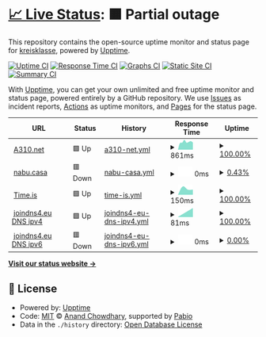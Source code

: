 # [📈 Live Status](https://kreisklasse.github.io/upptime): <!--live status--> **🟧 Partial outage**

This repository contains the open-source uptime monitor and status page for [kreisklasse](https://kreisklasse.github.io/upptime), powered by [Upptime](https://github.com/upptime/upptime).

[![Uptime CI](https://github.com/kreisklasse/upptime/workflows/Uptime%20CI/badge.svg)](https://github.com/kreisklasse/upptime/actions?query=workflow%3A%22Uptime+CI%22)
[![Response Time CI](https://github.com/kreisklasse/upptime/workflows/Response%20Time%20CI/badge.svg)](https://github.com/kreisklasse/upptime/actions?query=workflow%3A%22Response+Time+CI%22)
[![Graphs CI](https://github.com/kreisklasse/upptime/workflows/Graphs%20CI/badge.svg)](https://github.com/kreisklasse/upptime/actions?query=workflow%3A%22Graphs+CI%22)
[![Static Site CI](https://github.com/kreisklasse/upptime/workflows/Static%20Site%20CI/badge.svg)](https://github.com/kreisklasse/upptime/actions?query=workflow%3A%22Static+Site+CI%22)
[![Summary CI](https://github.com/kreisklasse/upptime/workflows/Summary%20CI/badge.svg)](https://github.com/kreisklasse/upptime/actions?query=workflow%3A%22Summary+CI%22)

With [Upptime](https://upptime.js.org), you can get your own unlimited and free uptime monitor and status page, powered entirely by a GitHub repository. We use [Issues](https://github.com/kreisklasse/upptime/issues) as incident reports, [Actions](https://github.com/kreisklasse/upptime/actions) as uptime monitors, and [Pages](https://kreisklasse.github.io/upptime) for the status page.

<!--start: status pages-->
<!-- This summary is generated by Upptime (https://github.com/upptime/upptime) -->
<!-- Do not edit this manually, your changes will be overwritten -->
<!-- prettier-ignore -->
| URL | Status | History | Response Time | Uptime |
| --- | ------ | ------- | ------------- | ------ |
| <img alt="" src="https://icons.duckduckgo.com/ip3/a310.net.ico" height="13"> [A310.net](https://a310.net/) | 🟩 Up | [a310-net.yml](https://github.com/kreisklasse/upptime/commits/HEAD/history/a310-net.yml) | <details><summary><img alt="Response time graph" src="./graphs/a310-net/response-time-week.png" height="20"> 861ms</summary><br><a href="https://kreisklasse.github.io/upptime/history/a310-net"><img alt="Response time 861" src="https://img.shields.io/endpoint?url=https%3A%2F%2Fraw.githubusercontent.com%2Fkreisklasse%2Fupptime%2FHEAD%2Fapi%2Fa310-net%2Fresponse-time.json"></a><br><a href="https://kreisklasse.github.io/upptime/history/a310-net"><img alt="24-hour response time 861" src="https://img.shields.io/endpoint?url=https%3A%2F%2Fraw.githubusercontent.com%2Fkreisklasse%2Fupptime%2FHEAD%2Fapi%2Fa310-net%2Fresponse-time-day.json"></a><br><a href="https://kreisklasse.github.io/upptime/history/a310-net"><img alt="7-day response time 861" src="https://img.shields.io/endpoint?url=https%3A%2F%2Fraw.githubusercontent.com%2Fkreisklasse%2Fupptime%2FHEAD%2Fapi%2Fa310-net%2Fresponse-time-week.json"></a><br><a href="https://kreisklasse.github.io/upptime/history/a310-net"><img alt="30-day response time 861" src="https://img.shields.io/endpoint?url=https%3A%2F%2Fraw.githubusercontent.com%2Fkreisklasse%2Fupptime%2FHEAD%2Fapi%2Fa310-net%2Fresponse-time-month.json"></a><br><a href="https://kreisklasse.github.io/upptime/history/a310-net"><img alt="1-year response time 861" src="https://img.shields.io/endpoint?url=https%3A%2F%2Fraw.githubusercontent.com%2Fkreisklasse%2Fupptime%2FHEAD%2Fapi%2Fa310-net%2Fresponse-time-year.json"></a></details> | <details><summary><a href="https://kreisklasse.github.io/upptime/history/a310-net">100.00%</a></summary><a href="https://kreisklasse.github.io/upptime/history/a310-net"><img alt="All-time uptime 100.00%" src="https://img.shields.io/endpoint?url=https%3A%2F%2Fraw.githubusercontent.com%2Fkreisklasse%2Fupptime%2FHEAD%2Fapi%2Fa310-net%2Fuptime.json"></a><br><a href="https://kreisklasse.github.io/upptime/history/a310-net"><img alt="24-hour uptime 100.00%" src="https://img.shields.io/endpoint?url=https%3A%2F%2Fraw.githubusercontent.com%2Fkreisklasse%2Fupptime%2FHEAD%2Fapi%2Fa310-net%2Fuptime-day.json"></a><br><a href="https://kreisklasse.github.io/upptime/history/a310-net"><img alt="7-day uptime 100.00%" src="https://img.shields.io/endpoint?url=https%3A%2F%2Fraw.githubusercontent.com%2Fkreisklasse%2Fupptime%2FHEAD%2Fapi%2Fa310-net%2Fuptime-week.json"></a><br><a href="https://kreisklasse.github.io/upptime/history/a310-net"><img alt="30-day uptime 100.00%" src="https://img.shields.io/endpoint?url=https%3A%2F%2Fraw.githubusercontent.com%2Fkreisklasse%2Fupptime%2FHEAD%2Fapi%2Fa310-net%2Fuptime-month.json"></a><br><a href="https://kreisklasse.github.io/upptime/history/a310-net"><img alt="1-year uptime 100.00%" src="https://img.shields.io/endpoint?url=https%3A%2F%2Fraw.githubusercontent.com%2Fkreisklasse%2Fupptime%2FHEAD%2Fapi%2Fa310-net%2Fuptime-year.json"></a></details>
| <img alt="" src="https://icons.duckduckgo.com/ip3/null.ico" height="13"> [nabu.casa](nabu.casa) | 🟥 Down | [nabu-casa.yml](https://github.com/kreisklasse/upptime/commits/HEAD/history/nabu-casa.yml) | <details><summary><img alt="Response time graph" src="./graphs/nabu-casa/response-time-week.png" height="20"> 0ms</summary><br><a href="https://kreisklasse.github.io/upptime/history/nabu-casa"><img alt="Response time 0" src="https://img.shields.io/endpoint?url=https%3A%2F%2Fraw.githubusercontent.com%2Fkreisklasse%2Fupptime%2FHEAD%2Fapi%2Fnabu-casa%2Fresponse-time.json"></a><br><a href="https://kreisklasse.github.io/upptime/history/nabu-casa"><img alt="24-hour response time 0" src="https://img.shields.io/endpoint?url=https%3A%2F%2Fraw.githubusercontent.com%2Fkreisklasse%2Fupptime%2FHEAD%2Fapi%2Fnabu-casa%2Fresponse-time-day.json"></a><br><a href="https://kreisklasse.github.io/upptime/history/nabu-casa"><img alt="7-day response time 0" src="https://img.shields.io/endpoint?url=https%3A%2F%2Fraw.githubusercontent.com%2Fkreisklasse%2Fupptime%2FHEAD%2Fapi%2Fnabu-casa%2Fresponse-time-week.json"></a><br><a href="https://kreisklasse.github.io/upptime/history/nabu-casa"><img alt="30-day response time 0" src="https://img.shields.io/endpoint?url=https%3A%2F%2Fraw.githubusercontent.com%2Fkreisklasse%2Fupptime%2FHEAD%2Fapi%2Fnabu-casa%2Fresponse-time-month.json"></a><br><a href="https://kreisklasse.github.io/upptime/history/nabu-casa"><img alt="1-year response time 0" src="https://img.shields.io/endpoint?url=https%3A%2F%2Fraw.githubusercontent.com%2Fkreisklasse%2Fupptime%2FHEAD%2Fapi%2Fnabu-casa%2Fresponse-time-year.json"></a></details> | <details><summary><a href="https://kreisklasse.github.io/upptime/history/nabu-casa">0.43%</a></summary><a href="https://kreisklasse.github.io/upptime/history/nabu-casa"><img alt="All-time uptime 0.43%" src="https://img.shields.io/endpoint?url=https%3A%2F%2Fraw.githubusercontent.com%2Fkreisklasse%2Fupptime%2FHEAD%2Fapi%2Fnabu-casa%2Fuptime.json"></a><br><a href="https://kreisklasse.github.io/upptime/history/nabu-casa"><img alt="24-hour uptime 0.43%" src="https://img.shields.io/endpoint?url=https%3A%2F%2Fraw.githubusercontent.com%2Fkreisklasse%2Fupptime%2FHEAD%2Fapi%2Fnabu-casa%2Fuptime-day.json"></a><br><a href="https://kreisklasse.github.io/upptime/history/nabu-casa"><img alt="7-day uptime 0.43%" src="https://img.shields.io/endpoint?url=https%3A%2F%2Fraw.githubusercontent.com%2Fkreisklasse%2Fupptime%2FHEAD%2Fapi%2Fnabu-casa%2Fuptime-week.json"></a><br><a href="https://kreisklasse.github.io/upptime/history/nabu-casa"><img alt="30-day uptime 0.43%" src="https://img.shields.io/endpoint?url=https%3A%2F%2Fraw.githubusercontent.com%2Fkreisklasse%2Fupptime%2FHEAD%2Fapi%2Fnabu-casa%2Fuptime-month.json"></a><br><a href="https://kreisklasse.github.io/upptime/history/nabu-casa"><img alt="1-year uptime 0.43%" src="https://img.shields.io/endpoint?url=https%3A%2F%2Fraw.githubusercontent.com%2Fkreisklasse%2Fupptime%2FHEAD%2Fapi%2Fnabu-casa%2Fuptime-year.json"></a></details>
| <img alt="" src="https://icons.duckduckgo.com/ip3/time.is.ico" height="13"> [Time.is](https://time.is) | 🟩 Up | [time-is.yml](https://github.com/kreisklasse/upptime/commits/HEAD/history/time-is.yml) | <details><summary><img alt="Response time graph" src="./graphs/time-is/response-time-week.png" height="20"> 150ms</summary><br><a href="https://kreisklasse.github.io/upptime/history/time-is"><img alt="Response time 150" src="https://img.shields.io/endpoint?url=https%3A%2F%2Fraw.githubusercontent.com%2Fkreisklasse%2Fupptime%2FHEAD%2Fapi%2Ftime-is%2Fresponse-time.json"></a><br><a href="https://kreisklasse.github.io/upptime/history/time-is"><img alt="24-hour response time 150" src="https://img.shields.io/endpoint?url=https%3A%2F%2Fraw.githubusercontent.com%2Fkreisklasse%2Fupptime%2FHEAD%2Fapi%2Ftime-is%2Fresponse-time-day.json"></a><br><a href="https://kreisklasse.github.io/upptime/history/time-is"><img alt="7-day response time 150" src="https://img.shields.io/endpoint?url=https%3A%2F%2Fraw.githubusercontent.com%2Fkreisklasse%2Fupptime%2FHEAD%2Fapi%2Ftime-is%2Fresponse-time-week.json"></a><br><a href="https://kreisklasse.github.io/upptime/history/time-is"><img alt="30-day response time 150" src="https://img.shields.io/endpoint?url=https%3A%2F%2Fraw.githubusercontent.com%2Fkreisklasse%2Fupptime%2FHEAD%2Fapi%2Ftime-is%2Fresponse-time-month.json"></a><br><a href="https://kreisklasse.github.io/upptime/history/time-is"><img alt="1-year response time 150" src="https://img.shields.io/endpoint?url=https%3A%2F%2Fraw.githubusercontent.com%2Fkreisklasse%2Fupptime%2FHEAD%2Fapi%2Ftime-is%2Fresponse-time-year.json"></a></details> | <details><summary><a href="https://kreisklasse.github.io/upptime/history/time-is">100.00%</a></summary><a href="https://kreisklasse.github.io/upptime/history/time-is"><img alt="All-time uptime 100.00%" src="https://img.shields.io/endpoint?url=https%3A%2F%2Fraw.githubusercontent.com%2Fkreisklasse%2Fupptime%2FHEAD%2Fapi%2Ftime-is%2Fuptime.json"></a><br><a href="https://kreisklasse.github.io/upptime/history/time-is"><img alt="24-hour uptime 100.00%" src="https://img.shields.io/endpoint?url=https%3A%2F%2Fraw.githubusercontent.com%2Fkreisklasse%2Fupptime%2FHEAD%2Fapi%2Ftime-is%2Fuptime-day.json"></a><br><a href="https://kreisklasse.github.io/upptime/history/time-is"><img alt="7-day uptime 100.00%" src="https://img.shields.io/endpoint?url=https%3A%2F%2Fraw.githubusercontent.com%2Fkreisklasse%2Fupptime%2FHEAD%2Fapi%2Ftime-is%2Fuptime-week.json"></a><br><a href="https://kreisklasse.github.io/upptime/history/time-is"><img alt="30-day uptime 100.00%" src="https://img.shields.io/endpoint?url=https%3A%2F%2Fraw.githubusercontent.com%2Fkreisklasse%2Fupptime%2FHEAD%2Fapi%2Ftime-is%2Fuptime-month.json"></a><br><a href="https://kreisklasse.github.io/upptime/history/time-is"><img alt="1-year uptime 100.00%" src="https://img.shields.io/endpoint?url=https%3A%2F%2Fraw.githubusercontent.com%2Fkreisklasse%2Fupptime%2FHEAD%2Fapi%2Ftime-is%2Fuptime-year.json"></a></details>
| <img alt="" src="https://icons.duckduckgo.com/ip3/null.ico" height="13"> [joindns4.eu DNS ipv4](protective.joindns4.eu) | 🟩 Up | [joindns4-eu-dns-ipv4.yml](https://github.com/kreisklasse/upptime/commits/HEAD/history/joindns4-eu-dns-ipv4.yml) | <details><summary><img alt="Response time graph" src="./graphs/joindns4-eu-dns-ipv4/response-time-week.png" height="20"> 81ms</summary><br><a href="https://kreisklasse.github.io/upptime/history/joindns4-eu-dns-ipv4"><img alt="Response time 81" src="https://img.shields.io/endpoint?url=https%3A%2F%2Fraw.githubusercontent.com%2Fkreisklasse%2Fupptime%2FHEAD%2Fapi%2Fjoindns4-eu-dns-ipv4%2Fresponse-time.json"></a><br><a href="https://kreisklasse.github.io/upptime/history/joindns4-eu-dns-ipv4"><img alt="24-hour response time 81" src="https://img.shields.io/endpoint?url=https%3A%2F%2Fraw.githubusercontent.com%2Fkreisklasse%2Fupptime%2FHEAD%2Fapi%2Fjoindns4-eu-dns-ipv4%2Fresponse-time-day.json"></a><br><a href="https://kreisklasse.github.io/upptime/history/joindns4-eu-dns-ipv4"><img alt="7-day response time 81" src="https://img.shields.io/endpoint?url=https%3A%2F%2Fraw.githubusercontent.com%2Fkreisklasse%2Fupptime%2FHEAD%2Fapi%2Fjoindns4-eu-dns-ipv4%2Fresponse-time-week.json"></a><br><a href="https://kreisklasse.github.io/upptime/history/joindns4-eu-dns-ipv4"><img alt="30-day response time 81" src="https://img.shields.io/endpoint?url=https%3A%2F%2Fraw.githubusercontent.com%2Fkreisklasse%2Fupptime%2FHEAD%2Fapi%2Fjoindns4-eu-dns-ipv4%2Fresponse-time-month.json"></a><br><a href="https://kreisklasse.github.io/upptime/history/joindns4-eu-dns-ipv4"><img alt="1-year response time 81" src="https://img.shields.io/endpoint?url=https%3A%2F%2Fraw.githubusercontent.com%2Fkreisklasse%2Fupptime%2FHEAD%2Fapi%2Fjoindns4-eu-dns-ipv4%2Fresponse-time-year.json"></a></details> | <details><summary><a href="https://kreisklasse.github.io/upptime/history/joindns4-eu-dns-ipv4">100.00%</a></summary><a href="https://kreisklasse.github.io/upptime/history/joindns4-eu-dns-ipv4"><img alt="All-time uptime 100.00%" src="https://img.shields.io/endpoint?url=https%3A%2F%2Fraw.githubusercontent.com%2Fkreisklasse%2Fupptime%2FHEAD%2Fapi%2Fjoindns4-eu-dns-ipv4%2Fuptime.json"></a><br><a href="https://kreisklasse.github.io/upptime/history/joindns4-eu-dns-ipv4"><img alt="24-hour uptime 100.00%" src="https://img.shields.io/endpoint?url=https%3A%2F%2Fraw.githubusercontent.com%2Fkreisklasse%2Fupptime%2FHEAD%2Fapi%2Fjoindns4-eu-dns-ipv4%2Fuptime-day.json"></a><br><a href="https://kreisklasse.github.io/upptime/history/joindns4-eu-dns-ipv4"><img alt="7-day uptime 100.00%" src="https://img.shields.io/endpoint?url=https%3A%2F%2Fraw.githubusercontent.com%2Fkreisklasse%2Fupptime%2FHEAD%2Fapi%2Fjoindns4-eu-dns-ipv4%2Fuptime-week.json"></a><br><a href="https://kreisklasse.github.io/upptime/history/joindns4-eu-dns-ipv4"><img alt="30-day uptime 100.00%" src="https://img.shields.io/endpoint?url=https%3A%2F%2Fraw.githubusercontent.com%2Fkreisklasse%2Fupptime%2FHEAD%2Fapi%2Fjoindns4-eu-dns-ipv4%2Fuptime-month.json"></a><br><a href="https://kreisklasse.github.io/upptime/history/joindns4-eu-dns-ipv4"><img alt="1-year uptime 100.00%" src="https://img.shields.io/endpoint?url=https%3A%2F%2Fraw.githubusercontent.com%2Fkreisklasse%2Fupptime%2FHEAD%2Fapi%2Fjoindns4-eu-dns-ipv4%2Fuptime-year.json"></a></details>
| <img alt="" src="https://icons.duckduckgo.com/ip3/null.ico" height="13"> [joindns4.eu DNS ipv6](protective.joindns4.eu) | 🟥 Down | [joindns4-eu-dns-ipv6.yml](https://github.com/kreisklasse/upptime/commits/HEAD/history/joindns4-eu-dns-ipv6.yml) | <details><summary><img alt="Response time graph" src="./graphs/joindns4-eu-dns-ipv6/response-time-week.png" height="20"> 0ms</summary><br><a href="https://kreisklasse.github.io/upptime/history/joindns4-eu-dns-ipv6"><img alt="Response time 0" src="https://img.shields.io/endpoint?url=https%3A%2F%2Fraw.githubusercontent.com%2Fkreisklasse%2Fupptime%2FHEAD%2Fapi%2Fjoindns4-eu-dns-ipv6%2Fresponse-time.json"></a><br><a href="https://kreisklasse.github.io/upptime/history/joindns4-eu-dns-ipv6"><img alt="24-hour response time 0" src="https://img.shields.io/endpoint?url=https%3A%2F%2Fraw.githubusercontent.com%2Fkreisklasse%2Fupptime%2FHEAD%2Fapi%2Fjoindns4-eu-dns-ipv6%2Fresponse-time-day.json"></a><br><a href="https://kreisklasse.github.io/upptime/history/joindns4-eu-dns-ipv6"><img alt="7-day response time 0" src="https://img.shields.io/endpoint?url=https%3A%2F%2Fraw.githubusercontent.com%2Fkreisklasse%2Fupptime%2FHEAD%2Fapi%2Fjoindns4-eu-dns-ipv6%2Fresponse-time-week.json"></a><br><a href="https://kreisklasse.github.io/upptime/history/joindns4-eu-dns-ipv6"><img alt="30-day response time 0" src="https://img.shields.io/endpoint?url=https%3A%2F%2Fraw.githubusercontent.com%2Fkreisklasse%2Fupptime%2FHEAD%2Fapi%2Fjoindns4-eu-dns-ipv6%2Fresponse-time-month.json"></a><br><a href="https://kreisklasse.github.io/upptime/history/joindns4-eu-dns-ipv6"><img alt="1-year response time 0" src="https://img.shields.io/endpoint?url=https%3A%2F%2Fraw.githubusercontent.com%2Fkreisklasse%2Fupptime%2FHEAD%2Fapi%2Fjoindns4-eu-dns-ipv6%2Fresponse-time-year.json"></a></details> | <details><summary><a href="https://kreisklasse.github.io/upptime/history/joindns4-eu-dns-ipv6">0.00%</a></summary><a href="https://kreisklasse.github.io/upptime/history/joindns4-eu-dns-ipv6"><img alt="All-time uptime 0.00%" src="https://img.shields.io/endpoint?url=https%3A%2F%2Fraw.githubusercontent.com%2Fkreisklasse%2Fupptime%2FHEAD%2Fapi%2Fjoindns4-eu-dns-ipv6%2Fuptime.json"></a><br><a href="https://kreisklasse.github.io/upptime/history/joindns4-eu-dns-ipv6"><img alt="24-hour uptime 0.00%" src="https://img.shields.io/endpoint?url=https%3A%2F%2Fraw.githubusercontent.com%2Fkreisklasse%2Fupptime%2FHEAD%2Fapi%2Fjoindns4-eu-dns-ipv6%2Fuptime-day.json"></a><br><a href="https://kreisklasse.github.io/upptime/history/joindns4-eu-dns-ipv6"><img alt="7-day uptime 0.00%" src="https://img.shields.io/endpoint?url=https%3A%2F%2Fraw.githubusercontent.com%2Fkreisklasse%2Fupptime%2FHEAD%2Fapi%2Fjoindns4-eu-dns-ipv6%2Fuptime-week.json"></a><br><a href="https://kreisklasse.github.io/upptime/history/joindns4-eu-dns-ipv6"><img alt="30-day uptime 0.00%" src="https://img.shields.io/endpoint?url=https%3A%2F%2Fraw.githubusercontent.com%2Fkreisklasse%2Fupptime%2FHEAD%2Fapi%2Fjoindns4-eu-dns-ipv6%2Fuptime-month.json"></a><br><a href="https://kreisklasse.github.io/upptime/history/joindns4-eu-dns-ipv6"><img alt="1-year uptime 0.00%" src="https://img.shields.io/endpoint?url=https%3A%2F%2Fraw.githubusercontent.com%2Fkreisklasse%2Fupptime%2FHEAD%2Fapi%2Fjoindns4-eu-dns-ipv6%2Fuptime-year.json"></a></details>

<!--end: status pages-->

[**Visit our status website →**](https://kreisklasse.github.io/upptime)

## 📄 License

- Powered by: [Upptime](https://github.com/upptime/upptime)
- Code: [MIT](./LICENSE) © [Anand Chowdhary](https://anandchowdhary.com), supported by [Pabio](https://pabio.com)
- Data in the `./history` directory: [Open Database License](https://opendatacommons.org/licenses/odbl/1-0/)
